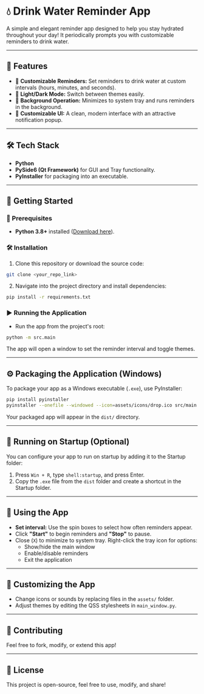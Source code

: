 # 💧 Drink Water Reminder App

A simple and elegant reminder app designed to help you stay hydrated throughout your day! It periodically prompts you with customizable reminders to drink water.

---

## 🚀 Features
- 🔔 **Customizable Reminders:** Set reminders to drink water at custom intervals (hours, minutes, and seconds).
- 🌙 **Light/Dark Mode:** Switch between themes easily.
- 🔔 **Background Operation:** Minimizes to system tray and runs reminders in the background.
- 🎨 **Customizable UI:** A clean, modern interface with an attractive notification popup.

---

## 🛠️ Tech Stack
- **Python**
- **PySide6 (Qt Framework)** for GUI and Tray functionality.
- **PyInstaller** for packaging into an executable.

---

## 🚀 Getting Started

### 📌 Prerequisites
- **Python 3.8+** installed ([Download here](https://www.python.org/downloads/)).

### 🛠 Installation

1. Clone this repository or download the source code:
```bash
git clone <your_repo_link>
```

2. Navigate into the project directory and install dependencies:
```bash
pip install -r requirements.txt
```

### ▶ Running the Application

- Run the app from the project's root:
```bash
python -m src.main
```

The app will open a window to set the reminder interval and toggle themes.

---

## ⚙️ Packaging the Application (Windows)

To package your app as a Windows executable (`.exe`), use PyInstaller:

```bash
pip install pyinstaller
pyinstaller --onefile --windowed --icon=assets/icons/drop.ico src/main.py
```

Your packaged app will appear in the `dist/` directory.

---

## 🚀 Running on Startup (Optional)

You can configure your app to run on startup by adding it to the Startup folder:

1. Press `Win + R`, type `shell:startup`, and press Enter.
2. Copy the `.exe` file from the `dist` folder and create a shortcut in the Startup folder.

---

## 📌 Using the App
- **Set interval:** Use the spin boxes to select how often reminders appear.
- Click **"Start"** to begin reminders and **"Stop"** to pause.
- Close (`X`) to minimize to system tray. Right-click the tray icon for options:
  - Show/hide the main window
  - Enable/disable reminders
  - Exit the application

---

## 🎨 Customizing the App
- Change icons or sounds by replacing files in the `assets/` folder.
- Adjust themes by editing the QSS stylesheets in `main_window.py`.

---

## 📝 Contributing
Feel free to fork, modify, or extend this app!

---

## 📜 License

This project is open-source, feel free to use, modify, and share!

